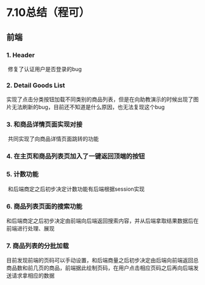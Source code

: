 # 7.10总结（程可）

## 前端

### 1. Header

​	修复了认证用户是否登录的bug

### 2. Detail Goods List

​	实现了点击分类按钮加载不同类别的商品列表，但是在向助教演示的时候出现了图片无法刷新的bug，目前还不知道是什么原因，也无法复现这个bug

### 3. 和商品详情页面实现对接

​	共同实现了向商品详情页面跳转的功能

### 4. 在主页和商品列表页加入了一键返回顶端的按钮

### 5. 计数功能

​	和后端商定之后初步决定计数功能有后端根据session实现

### 6. 商品列表页面的搜索功能

​	和后端商定之后初步决定由前端向后端返回搜索内容，并从后端拿取结果数据后在前端进行处理、展现

### 7. 商品列表的分批加载

​	目前发现前端的页码可以手动设置，和后端商量之后初步决定由后端向前端返回总商品数和前几页的商品，前端据此绘制页码，在用户点击相应页码之后再向后端发送请求拿相应的数据

​	